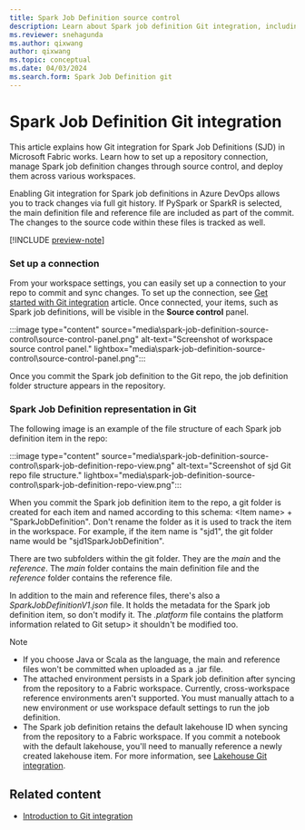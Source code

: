 ```yaml
---
title: Spark Job Definition source control
description: Learn about Spark job definition Git integration, including how to set up a connection and how files are represented in Git.
ms.reviewer: snehagunda
ms.author: qixwang
author: qixwang
ms.topic: conceptual
ms.date: 04/03/2024
ms.search.form: Spark Job Definition git
---
```


# Spark Job Definition Git integration 

This article explains how Git integration for Spark Job Definitions (SJD) in Microsoft Fabric works. Learn how to set up a repository connection, manage Spark job definition changes through source control, and deploy them across various workspaces.


Enabling Git integration for Spark job definitions in Azure DevOps allows you to track changes via full git history. If PySpark or SparkR is selected, the main definition file and reference file are included as part of the commit. The changes to the source code within these files is tracked as well.

[!INCLUDE [preview-note](../includes/feature-preview-note.md)]

### Set up a connection

From your workspace settings, you can easily set up a connection to your repo to commit and sync changes. To set up the connection, see [Get started with Git integration](../cicd/git-integration/git-get-started.md) article. Once connected, your items, such as Spark job definitions, will be visible in the **Source control** panel.

:::image type="content" source="media\spark-job-definition-source-control\source-control-panel.png" alt-text="Screenshot of workspace source control panel." lightbox="media\spark-job-definition-source-control\source-control-panel.png":::

Once you commit the Spark job definition to the Git repo, the job definition folder structure appears in the repository.


### Spark Job Definition representation in Git

The following image is an example of the file structure of each Spark job definition item in the repo:

:::image type="content" source="media\spark-job-definition-source-control\spark-job-definition-repo-view.png" alt-text="Screenshot of sjd Git repo file structure." lightbox="media\spark-job-definition-source-control\spark-job-definition-repo-view.png":::

When you commit the Spark job definition item to the repo, a git folder is created for each item and named according to this schema: \<Item name\> + "SparkJobDefinition". Don't rename the folder as it is used to track the item in the workspace. For example, if the item name is "sjd1", the git folder name would be "sjd1SparkJobDefinition".

There are two subfolders within the git folder. They are the *main* and the *reference*. The *main* folder contains the main definition file and the *reference* folder contains the reference file.

In addition to the main and reference files, there's also a *SparkJobDefinitionV1.json* file. It holds the metadata for the Spark job definition item, so don't modify it.
The *.platform* file contains the platform information related to Git setup> it shouldn't be modified too.

> [!NOTE]
>
> - If you choose Java or Scala as the language, the main and reference files won't be committed when uploaded as a .jar file.
> - The attached environment persists in a Spark job definition after syncing from the repository to a Fabric workspace. Currently, cross-workspace reference environments aren't supported. You must manually attach to a new environment or use workspace default settings to run the job definition.
> - The Spark job definition retains the default lakehouse ID when syncing from the repository to a Fabric workspace. If you commit a notebook with the default lakehouse, you'll need to manually reference a newly created lakehouse item. For more information, see [Lakehouse Git integration](lakehouse-git-deployment-pipelines.md).


## Related content

- [Introduction to Git integration](../cicd/git-integration/intro-to-git-integration.md)
